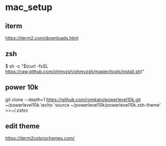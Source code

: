 # mac_setup

## iterm
https://iterm2.com/downloads.html

## zsh
$ sh -c "$(curl -fsSL https://raw.github.com/ohmyzsh/ohmyzsh/master/tools/install.sh)"
## power 10k
git clone --depth=1 https://github.com/romkatv/powerlevel10k.git ~/powerlevel10k
\echo \'source \~/powerlevel10k/powerlevel10k.zsh-theme' \>>~/.zshrc

## edit theme
https://iterm2colorschemes.com/
